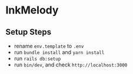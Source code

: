 # InkMelody

## Setup Steps

- rename `env.template` to `.env`
- run `bundle install` and `yarn install`
- run `rails db:setup`
- run `bin/dev`, and check `http://localhost:3000`
